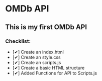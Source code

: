# OMDb API

## This is my first OMDb API

### Checklist:
* [✔] Create an index.html
* [✔] Create an style.css
* [✔] Create an scripts.js
* [✔] Create a basic HTML structure
* [✔] Added Functions for API to Scripts.js